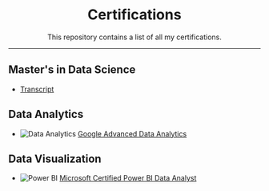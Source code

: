 <div align="center">
  <h1>Certifications</h1>
  <p>This repository contains a list of all my certifications.</p>
</div>
<hr>

## Master's in Data Science

- [Transcript](https://github.com/IshanBhargava/Certifications/blob/main/Master's%20/Transcript.pdf)


## Data Analytics

- <img src="https://www.vectorlogo.zone/logos/google/google-icon.svg" alt="Data Analytics"> [Google Advanced Data Analytics](https://github.com/IshanBhargava/Certifications/blob/main/Data%20Analytics/Google%20Advanced%20Data%20Analytics.pdf)

## Data Visualization

- <img src="https://www.vectorlogo.zone/logos/microsoft/microsoft-icon.svg" alt="Power BI"> [Microsoft Certified Power BI Data Analyst](https://github.com/IshanBhargava/Certifications/blob/main/Data%20Visualizing%20Tools/PowerBI_PL300.pdf)

